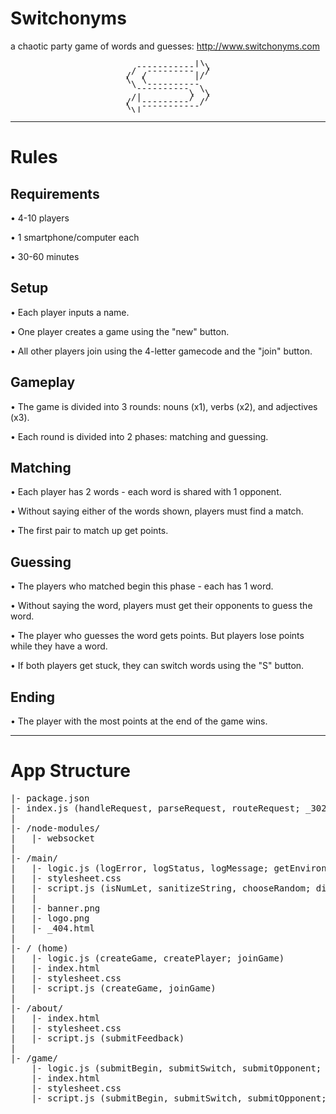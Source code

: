 # Switchonyms

a chaotic party game of words and guesses: http://www.switchonyms.com

<pre style='line-height: 0.5; text-align: center'>
             |\ 
  -----------  \
 /  ---------  /
/  /         |/ 
\  \            
 \  ----------  
  ----------  \ 
            \  \
 /|         /  /
/  ---------  / 
\  -----------  
 \|             
</pre>
<hr>

# Rules


## Requirements

• 4-10 players

• 1 smartphone/computer each

• 30-60 minutes



## Setup

• Each player inputs a name.

• One player creates a game using the "new" button.

• All other players join using the 4-letter gamecode and the "join" button.



## Gameplay

• The game is divided into 3 rounds: nouns (x1), verbs (x2), and adjectives (x3).

• Each round is divided into 2 phases: matching and guessing.



## Matching

• Each player has 2 words - each word is shared with 1 opponent.

• Without saying either of the words shown, players must find a match.

• The first pair to match up get points.



## Guessing

• The players who matched begin this phase - each has 1 word.

• Without saying the word, players must get their opponents to guess the word.

• The player who guesses the word gets points. But players lose points while they have a word.

• If both players get stuck, they can switch words using the "S" button.



## Ending

• The player with the most points at the end of the game wins.




<hr>

# App Structure

<pre>
|- package.json
|- index.js (handleRequest, parseRequest, routeRequest; _302, _403, _404; handleSocket, parseSocket, routeSocket; _400)
|
|- /node-modules/
|   |- websocket
|
|- /main/
|   |- logic.js (logError, logStatus, logMessage; getEnvironment, getAsset, getWord; isNumLet, isBot; renderHTML; generateRandom, chooseRandom, sortRandom; sanitizeString; determineSession, cleanDatabase)
|   |- stylesheet.css
|   |- script.js (isNumLet, sanitizeString, chooseRandom; displayError, buildWords, animateWords; sendPost, createSocket)
|   |
|   |- banner.png
|   |- logo.png
|   |- _404.html
|
|- / (home)
|   |- logic.js (createGame, createPlayer; joinGame)
|   |- index.html
|   |- stylesheet.css
|   |- script.js (createGame, joinGame)
|
|- /about/
|   |- index.html
|   |- stylesheet.css
|   |- script.js (submitFeedback)
|
|- /game/
    |- logic.js (submitBegin, submitSwitch, submitOpponent; addPlayer, removePlayer, resetPlayer, createPointsdown; assignWord, matchWords, guessWord, switchWords; beginCountdown, beginMatchPhase, beginGuessPhase, beginVictoryPhase)
    |- index.html
    |- stylesheet.css
    |- script.js (submitBegin, submitSwitch, submitOpponent; receivePost, receiveOpponent)
</pre>
